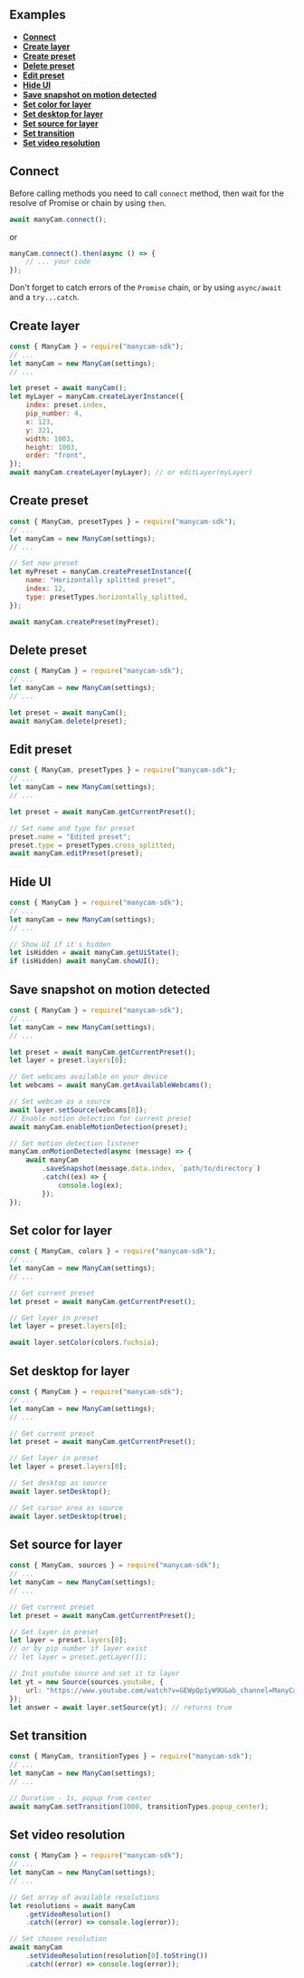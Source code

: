 ## Examples

-   **[Connect](#Connect)**
-   **[Create layer](#Create-layer)**
-   **[Create preset](#Create-preset)**
-   **[Delete preset](#Delete-preset)**
-   **[Edit preset](#Edit-preset)**
-   **[Hide UI](#Hide-UI)**
-   **[Save snapshot on motion detected](#Save-snapshot-on-motion-detected)**
-   **[Set color for layer](#Set-color-for-layer)**
-   **[Set desktop for layer](#Set-desktop-for-layer)**
-   **[Set source for layer](#set-source-for-layer)**
-   **[Set transition](#Set-transition)**
-   **[Set video resolution](#Set-video-resolution)**

## Connect

Before calling methods you need to call `connect` method, then wait for the resolve of Promise or chain by using `then`.

```js
await manyCam.connect();
```

or

```js
manyCam.connect().then(async () => {
	// ... your code
});
```

Don't forget to catch errors of the `Promise` chain, or by using `async/await` and a `try...catch`.

## Create layer

```js
const { ManyCam } = require("manycam-sdk");
// ...
let manyCam = new ManyCam(settings);
// ...

let preset = await manyCam();
let myLayer = manyCam.createLayerInstance({
	index: preset.index,
	pip_number: 4,
	x: 123,
	y: 321,
	width: 1003,
	height: 1003,
	order: "front",
});
await manyCam.createLayer(myLayer); // or editLayer(myLayer)
```

## Create preset

```js
const { ManyCam, presetTypes } = require("manycam-sdk");
// ...
let manyCam = new ManyCam(settings);
// ...

// Set new preset
let myPreset = manyCam.createPresetInstance({
	name: "Horizontally splitted preset",
	index: 12,
	type: presetTypes.horizontally_splitted,
});

await manyCam.createPreset(myPreset);
```

## Delete preset

```js
const { ManyCam } = require("manycam-sdk");
// ...
let manyCam = new ManyCam(settings);
// ...

let preset = await manyCam();
await manyCam.delete(preset);
```

## Edit preset

```js
const { ManyCam, presetTypes } = require("manycam-sdk");
// ...
let manyCam = new ManyCam(settings);
// ...

let preset = await manyCam.getCurrentPreset();

// Set name and type for preset
preset.name = "Edited preset";
preset.type = presetTypes.cross_splitted;
await manyCam.editPreset(preset);
```

## Hide UI

```js
const { ManyCam } = require("manycam-sdk");
// ...
let manyCam = new ManyCam(settings);
// ...

// Show UI if it's hidden
let isHidden = await manyCam.getUiState();
if (isHidden) await manyCam.showUI();
```

## Save snapshot on motion detected

```js
const { ManyCam } = require("manycam-sdk");
// ...
let manyCam = new ManyCam(settings);
// ...

let preset = await manyCam.getCurrentPreset();
let layer = preset.layers[0];

// Get webcams available on your device
let webcams = await manyCam.getAvailableWebcams();

// Set webcam as a source
await layer.setSource(webcams[0]);
// Enable motion detection for current preset
await manyCam.enableMotionDetection(preset);

// Set motion detection listener
manyCam.onMotionDetected(async (message) => {
	await manyCam
		.saveSnapshot(message.data.index, `path/to/directory`)
		.catch((ex) => {
			console.log(ex);
		});
});
```

## Set color for layer

```js
const { ManyCam, colors } = require("manycam-sdk");
// ...
let manyCam = new ManyCam(settings);
// ...

// Get current preset
let preset = await manyCam.getCurrentPreset();

// Get layer in preset
let layer = preset.layers[0];

await layer.setColor(colors.fuchsia);
```

## Set desktop for layer

```js
const { ManyCam } = require("manycam-sdk");
// ...
let manyCam = new ManyCam(settings);
// ...

// Get current preset
let preset = await manyCam.getCurrentPreset();

// Get layer in preset
let layer = preset.layers[0];

// Set desktop as source
await layer.setDesktop();

// Set cursor area as source
await layer.setDesktop(true);
```

## Set source for layer

```js
const { ManyCam, sources } = require("manycam-sdk");
// ...
let manyCam = new ManyCam(settings);
// ...

// Get current preset
let preset = await manyCam.getCurrentPreset();

// Get layer in preset
let layer = preset.layers[0];
// or by pip number if layer exist
// let layer = preset.getLayer(1);

// Init youtube source and set it to layer
let yt = new Source(sources.youtube, {
	url: "https://www.youtube.com/watch?v=GEWpQp1yW9U&ab_channel=ManyCam",
});
let answer = await layer.setSource(yt); // returns true
```

## Set transition

```js
const { ManyCam, transitionTypes } = require("manycam-sdk");
// ...
let manyCam = new ManyCam(settings);
// ...

// Duration - 1s, popup from center
await manyCam.setTransition(1000, transitionTypes.popup_center);
```

## Set video resolution

```js
const { ManyCam } = require("manycam-sdk");
// ...
let manyCam = new ManyCam(settings);
// ...

// Get array of available resolutions
let resolutions = await manyCam
	.getVideoResolution()
	.catch((error) => console.log(error));

// Set chosen resolution
await manyCam
	.setVideoResolution(resolution[0].toString())
	.catch((error) => console.log(error));
```
